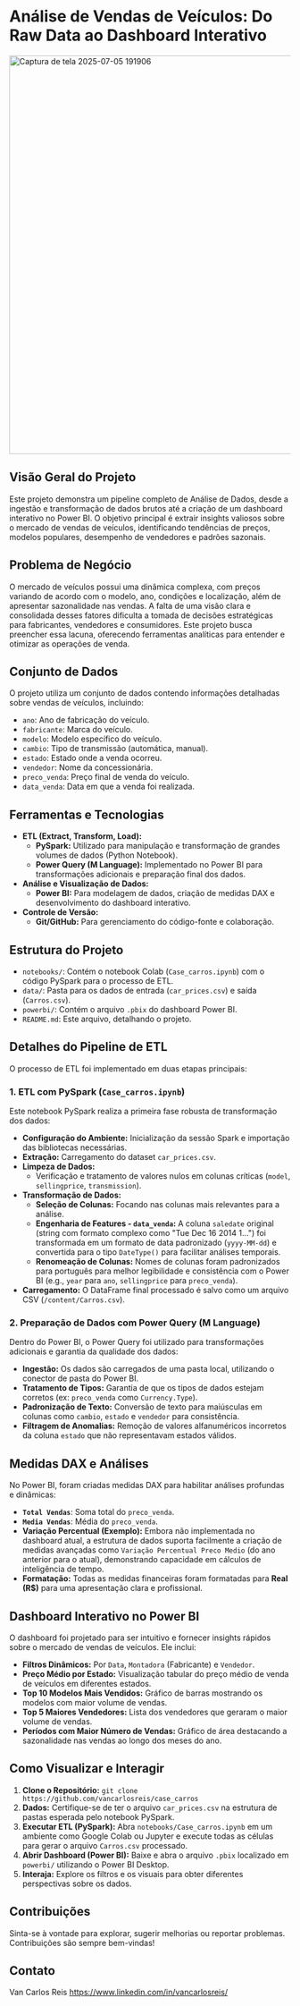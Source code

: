# Análise de Vendas de Veículos: Do Raw Data ao Dashboard Interativo

<img width="1276" height="713" alt="Captura de tela 2025-07-05 191906" src="https://github.com/user-attachments/assets/33bb997b-a261-4ec5-81bb-3e775cabcbc6" />


## Visão Geral do Projeto

Este projeto demonstra um pipeline completo de Análise de Dados, desde a ingestão e transformação de dados brutos até a criação de um dashboard interativo no Power BI. O objetivo principal é extrair insights valiosos sobre o mercado de vendas de veículos, identificando tendências de preços, modelos populares, desempenho de vendedores e padrões sazonais.

## Problema de Negócio

O mercado de veículos possui uma dinâmica complexa, com preços variando de acordo com o modelo, ano, condições e localização, além de apresentar sazonalidade nas vendas. A falta de uma visão clara e consolidada desses fatores dificulta a tomada de decisões estratégicas para fabricantes, vendedores e consumidores. Este projeto busca preencher essa lacuna, oferecendo ferramentas analíticas para entender e otimizar as operações de venda.

## Conjunto de Dados

O projeto utiliza um conjunto de dados contendo informações detalhadas sobre vendas de veículos, incluindo:
* `ano`: Ano de fabricação do veículo.
* `fabricante`: Marca do veículo.
* `modelo`: Modelo específico do veículo.
* `cambio`: Tipo de transmissão (automática, manual).
* `estado`: Estado onde a venda ocorreu.
* `vendedor`: Nome da concessionária.
* `preco_venda`: Preço final de venda do veículo.
* `data_venda`: Data em que a venda foi realizada.

## Ferramentas e Tecnologias

* **ETL (Extract, Transform, Load):**
    * **PySpark:** Utilizado para manipulação e transformação de grandes volumes de dados (Python Notebook).
    * **Power Query (M Language):** Implementado no Power BI para transformações adicionais e preparação final dos dados.
* **Análise e Visualização de Dados:**
    * **Power BI:** Para modelagem de dados, criação de medidas DAX e desenvolvimento do dashboard interativo.
* **Controle de Versão:**
    * **Git/GitHub:** Para gerenciamento do código-fonte e colaboração.

## Estrutura do Projeto

* `notebooks/`: Contém o notebook Colab (`Case_carros.ipynb`) com o código PySpark para o processo de ETL.
* `data/`: Pasta para os dados de entrada (`car_prices.csv`) e saída (`Carros.csv`).
* `powerbi/`: Contém o arquivo `.pbix` do dashboard Power BI.
* `README.md`: Este arquivo, detalhando o projeto.

## Detalhes do Pipeline de ETL

O processo de ETL foi implementado em duas etapas principais:

### 1. ETL com PySpark (`Case_carros.ipynb`)

Este notebook PySpark realiza a primeira fase robusta de transformação dos dados:
* **Configuração do Ambiente:** Inicialização da sessão Spark e importação das bibliotecas necessárias.
* **Extração:** Carregamento do dataset `car_prices.csv`.
* **Limpeza de Dados:**
    * Verificação e tratamento de valores nulos em colunas críticas (`model`, `sellingprice`, `transmission`).
* **Transformação de Dados:**
    * **Seleção de Colunas:** Focando nas colunas mais relevantes para a análise.
    * **Engenharia de Features - `data_venda`:** A coluna `saledate` original (string com formato complexo como "Tue Dec 16 2014 1...") foi transformada em um formato de data padronizado (`yyyy-MM-dd`) e convertida para o tipo `DateType()` para facilitar análises temporais.
    * **Renomeação de Colunas:** Nomes de colunas foram padronizados para português para melhor legibilidade e consistência com o Power BI (e.g., `year` para `ano`, `sellingprice` para `preco_venda`).
* **Carregamento:** O DataFrame final processado é salvo como um arquivo CSV (`/content/Carros.csv`).

### 2. Preparação de Dados com Power Query (M Language)

Dentro do Power BI, o Power Query foi utilizado para transformações adicionais e garantia da qualidade dos dados:
* **Ingestão:** Os dados são carregados de uma pasta local, utilizando o conector de pasta do Power BI.
* **Tratamento de Tipos:** Garantia de que os tipos de dados estejam corretos (ex: `preco_venda` como `Currency.Type`).
* **Padronização de Texto:** Conversão de texto para maiúsculas em colunas como `cambio`, `estado` e `vendedor` para consistência.
* **Filtragem de Anomalias:** Remoção de valores alfanuméricos incorretos da coluna `estado` que não representavam estados válidos.

## Medidas DAX e Análises

No Power BI, foram criadas medidas DAX para habilitar análises profundas e dinâmicas:
* **`Total Vendas`**: Soma total do `preco_venda`.
* **`Media Vendas`**: Média do `preco_venda`.
* **Variação Percentual (Exemplo):** Embora não implementada no dashboard atual, a estrutura de dados suporta facilmente a criação de medidas avançadas como `Variação Percentual Preco Medio` (do ano anterior para o atual), demonstrando capacidade em cálculos de inteligência de tempo.
* **Formatação:** Todas as medidas financeiras foram formatadas para **Real (R$)** para uma apresentação clara e profissional.

## Dashboard Interativo no Power BI

O dashboard foi projetado para ser intuitivo e fornecer insights rápidos sobre o mercado de vendas de veículos. Ele inclui:
* **Filtros Dinâmicos:** Por `Data`, `Montadora` (Fabricante) e `Vendedor`.
* **Preço Médio por Estado:** Visualização tabular do preço médio de venda de veículos em diferentes estados.
* **Top 10 Modelos Mais Vendidos:** Gráfico de barras mostrando os modelos com maior volume de vendas.
* **Top 5 Maiores Vendedores:** Lista dos vendedores que geraram o maior volume de vendas.
* **Períodos com Maior Número de Vendas:** Gráfico de área destacando a sazonalidade nas vendas ao longo dos meses do ano.

## Como Visualizar e Interagir

1.  **Clone o Repositório:** `git clone https://github.com/vancarlosreis/case_carros`
2.  **Dados:** Certifique-se de ter o arquivo `car_prices.csv` na estrutura de pastas esperada pelo notebook PySpark.
3.  **Executar ETL (PySpark):** Abra `notebooks/Case_carros.ipynb` em um ambiente como Google Colab ou Jupyter e execute todas as células para gerar o arquivo `Carros.csv` processado.
4.  **Abrir Dashboard (Power BI):** Baixe e abra o arquivo `.pbix` localizado em `powerbi/` utilizando o Power BI Desktop.
5.  **Interaja:** Explore os filtros e os visuais para obter diferentes perspectivas sobre os dados.

## Contribuições

Sinta-se à vontade para explorar, sugerir melhorias ou reportar problemas. Contribuições são sempre bem-vindas!

## Contato

Van Carlos Reis
https://www.linkedin.com/in/vancarlosreis/
